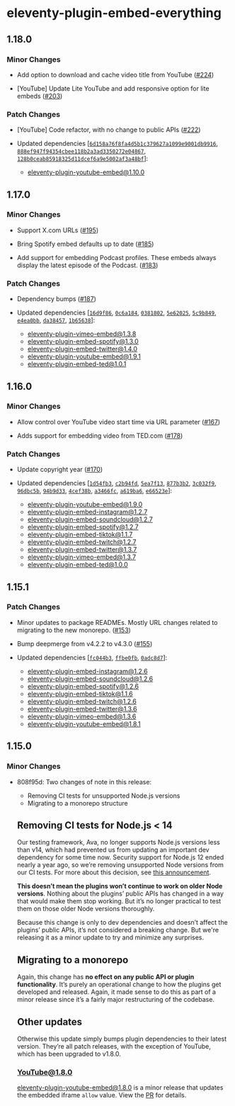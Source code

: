 # eleventy-plugin-embed-everything

## 1.18.0

### Minor Changes

- Add option to download and cache video title from YouTube ([#224](https://github.com/gfscott/eleventy-plugin-embed-everything/pull/224))

- [YouTube] Update Lite YouTube and add responsive option for lite embeds ([#203](https://github.com/gfscott/eleventy-plugin-embed-everything/pull/203))

### Patch Changes

- [YouTube] Code refactor, with no change to public APIs ([#222](https://github.com/gfscott/eleventy-plugin-embed-everything/pull/222))

- Updated dependencies [[`6d158a76f8fa4d5b1c379627a1099e9001db9916`](https://github.com/gfscott/eleventy-plugin-embed-everything/commit/6d158a76f8fa4d5b1c379627a1099e9001db9916), [`888ef947f94354cbee118b2a3ad3350272e04867`](https://github.com/gfscott/eleventy-plugin-embed-everything/commit/888ef947f94354cbee118b2a3ad3350272e04867), [`128b0ceab85918325d11dcef6a9e5002af3a48bf`](https://github.com/gfscott/eleventy-plugin-embed-everything/commit/128b0ceab85918325d11dcef6a9e5002af3a48bf)]:
  - eleventy-plugin-youtube-embed@1.10.0

## 1.17.0

### Minor Changes

- Support X.com URLs ([#195](https://github.com/gfscott/eleventy-plugin-embed-everything/pull/195))

- Bring Spotify embed defaults up to date ([#185](https://github.com/gfscott/eleventy-plugin-embed-everything/pull/185))

- Add support for embedding Podcast profiles. These embeds always display the latest episode of the Podcast. ([#183](https://github.com/gfscott/eleventy-plugin-embed-everything/pull/183))

### Patch Changes

- Dependency bumps ([#187](https://github.com/gfscott/eleventy-plugin-embed-everything/pull/187))

- Updated dependencies [[`16d9f86`](https://github.com/gfscott/eleventy-plugin-embed-everything/commit/16d9f86e3dd60e2f8b7f48555e52428e7bfe443d), [`0c6a184`](https://github.com/gfscott/eleventy-plugin-embed-everything/commit/0c6a184a9a51b5fdd2f360d5c94b13560d61ef76), [`0381802`](https://github.com/gfscott/eleventy-plugin-embed-everything/commit/0381802a21ce756301975abf726a4d88dd8875c1), [`5e62025`](https://github.com/gfscott/eleventy-plugin-embed-everything/commit/5e62025ac48e5c06a7a7accb64b68543fb4f3f48), [`5c9b849`](https://github.com/gfscott/eleventy-plugin-embed-everything/commit/5c9b849397ef8296cba3341d6bd9b9c665efee16), [`e4ea0bb`](https://github.com/gfscott/eleventy-plugin-embed-everything/commit/e4ea0bbac806a4b27b8c723f9335bf4bc3b6be1f), [`da38457`](https://github.com/gfscott/eleventy-plugin-embed-everything/commit/da38457d087b64014daba12b9de864155b361a73), [`1b65638`](https://github.com/gfscott/eleventy-plugin-embed-everything/commit/1b6563809e559d70bd1d5d0a36185fbb5ed16408)]:
  - eleventy-plugin-vimeo-embed@1.3.8
  - eleventy-plugin-embed-spotify@1.3.0
  - eleventy-plugin-embed-twitter@1.4.0
  - eleventy-plugin-youtube-embed@1.9.1
  - eleventy-plugin-embed-ted@1.0.1

## 1.16.0

### Minor Changes

- Allow control over YouTube video start time via URL parameter ([#167](https://github.com/gfscott/eleventy-plugin-embed-everything/pull/167))

- Adds support for embedding video from TED.com ([#178](https://github.com/gfscott/eleventy-plugin-embed-everything/pull/178))

### Patch Changes

- Update copyright year ([#170](https://github.com/gfscott/eleventy-plugin-embed-everything/pull/170))

- Updated dependencies [[`1d54fb3`](https://github.com/gfscott/eleventy-plugin-embed-everything/commit/1d54fb3d7a9b76c17b6efb3520833712629ba157), [`c2b94fd`](https://github.com/gfscott/eleventy-plugin-embed-everything/commit/c2b94fd70bad4373f5b611c52fd4b18276c71b47), [`5ea7f13`](https://github.com/gfscott/eleventy-plugin-embed-everything/commit/5ea7f1391696b044f30534425f45ac574c4b4ef9), [`877b3b2`](https://github.com/gfscott/eleventy-plugin-embed-everything/commit/877b3b2a755182003adf70854df8afdd01ed1186), [`3c032f9`](https://github.com/gfscott/eleventy-plugin-embed-everything/commit/3c032f954bfe0cd92be0c7cf9e0a650da3e35823), [`96dbc5b`](https://github.com/gfscott/eleventy-plugin-embed-everything/commit/96dbc5bc6990806beadb66ba526080f4165c758e), [`94b9d33`](https://github.com/gfscott/eleventy-plugin-embed-everything/commit/94b9d332a7c5b2fff1d5029baafb89f06e7910ec), [`4cef38b`](https://github.com/gfscott/eleventy-plugin-embed-everything/commit/4cef38bce88f9b00d5f670fe0eb2165874868bd3), [`a3466fc`](https://github.com/gfscott/eleventy-plugin-embed-everything/commit/a3466fceeabc7b75c2a7b664989a20edcd158f0e), [`a619ba6`](https://github.com/gfscott/eleventy-plugin-embed-everything/commit/a619ba61d551b4f06a211f825e9d3b81991d0e72), [`e66523e`](https://github.com/gfscott/eleventy-plugin-embed-everything/commit/e66523eb7aee45ea61d23487930c08edc2f42ded)]:
  - eleventy-plugin-youtube-embed@1.9.0
  - eleventy-plugin-embed-instagram@1.2.7
  - eleventy-plugin-embed-soundcloud@1.2.7
  - eleventy-plugin-embed-spotify@1.2.7
  - eleventy-plugin-embed-tiktok@1.1.7
  - eleventy-plugin-embed-twitch@1.2.7
  - eleventy-plugin-embed-twitter@1.3.7
  - eleventy-plugin-vimeo-embed@1.3.7
  - eleventy-plugin-embed-ted@1.0.0

## 1.15.1

### Patch Changes

- Minor updates to package READMEs. Mostly URL changes related to migrating to the new monorepo. ([#153](https://github.com/gfscott/eleventy-plugin-embed-everything/pull/153))

- Bump deepmerge from v4.2.2 to v4.3.0 ([#155](https://github.com/gfscott/eleventy-plugin-embed-everything/pull/155))

- Updated dependencies [[`fc044b3`](https://github.com/gfscott/eleventy-plugin-embed-everything/commit/fc044b3e5bb23036d7a7a169dc3152af07f75c6f), [`ffbe0fb`](https://github.com/gfscott/eleventy-plugin-embed-everything/commit/ffbe0fbed725ed227a64ba2d9962441af629f3e9), [`0adc8d7`](https://github.com/gfscott/eleventy-plugin-embed-everything/commit/0adc8d730e5ae29e9a82285d02c80c5639507951)]:
  - eleventy-plugin-embed-instagram@1.2.6
  - eleventy-plugin-embed-soundcloud@1.2.6
  - eleventy-plugin-embed-spotify@1.2.6
  - eleventy-plugin-embed-tiktok@1.1.6
  - eleventy-plugin-embed-twitch@1.2.6
  - eleventy-plugin-embed-twitter@1.3.6
  - eleventy-plugin-vimeo-embed@1.3.6
  - eleventy-plugin-youtube-embed@1.8.1

## 1.15.0

### Minor Changes

- 808f95d: Two changes of note in this release:

  - Removing CI tests for unsupported Node.js versions
  - Migrating to a monorepo structure

  ## Removing CI tests for Node.js < 14

  Our testing framework, Ava, no longer supports Node.js versions less than v14, which had prevented us from updating an important dev dependency for some time now. Security support for Node.js 12 ended nearly a year ago, so we’re removing unsupported Node versions from our CI tests. For more about this decision, see [this announcement](https://github.com/gfscott/eleventy-plugin-embed-everything/discussions/103).

  **This doesn’t mean the plugins won’t continue to work on older Node versions**. Nothing about the plugins’ public APIs has changed in a way that would make them stop working. But it’s no longer practical to test them on those older Node versions thoroughly.

  Because this change is only to dev dependencies and doesn’t affect the plugins’ public APIs, it’s not considered a breaking change. But we're releasing it as a minor update to try and minimize any surprises.

  ## Migrating to a monorepo

  Again, this change has **no effect on any public API or plugin functionality**. It’s purely an operational change to how the plugins get developed and released. Again, it made sense to do this as part of a minor release since it’s a fairly major restructuring of the codebase.

  ## Other updates

  Otherwise this update simply bumps plugin dependencies to their latest version. They’re all patch releases, with the exception of YouTube, which has been upgraded to v1.8.0.

  ### YouTube@1.8.0

  [eleventy-plugin-youtube-embed@1.8.0](https://github.com/gfscott/eleventy-plugin-youtube-embed/releases/tag/v1.8.0) is a minor release that updates the embedded iframe `allow` value. View the [PR](https://github.com/gfscott/eleventy-plugin-youtube-embed/pull/84) for details.
